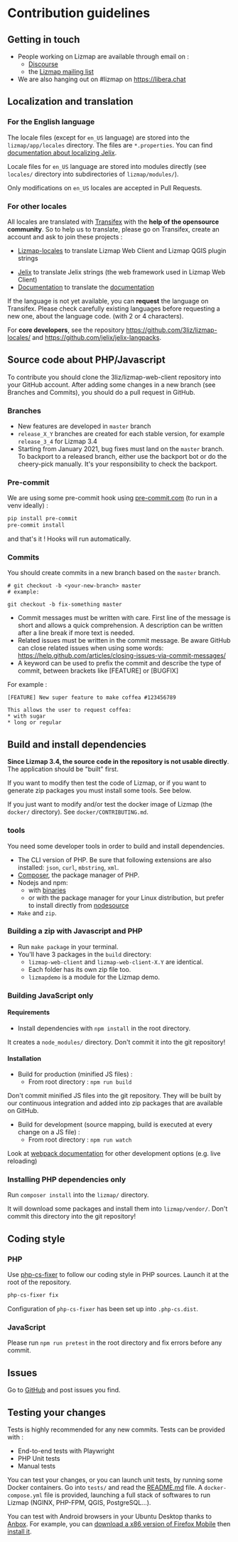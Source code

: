 # Contribution guidelines

## Getting in touch

* People working on Lizmap are available through email on :
  * [Discourse](https://discourse.osgeo.org/c/qgis/lizmap/48)
  * the [Lizmap mailing list](https://lists.osgeo.org/pipermail/lizmap/)
* We are also hanging out on #lizmap on https://libera.chat

## Localization and translation

### For the English language

The locale files (except for `en_US` language) are stored into the `lizmap/app/locales` directory.
The files are `*.properties`. You can find [documentation about localizing Jelix](https://docs.jelix.org/en/manual-1.6/locales).

Locale files for `en_US` language are stored into modules directly (see `locales/`
directory into subdirectories of `lizmap/modules/`).

Only modifications on `en_US` locales are accepted in Pull Requests.

### For other locales

All locales are translated with [Transifex](https://www.transifex.com/) with the **help of the opensource community**.
So to help us to translate, please go on Transifex, create an account and ask to join these projects :

* [Lizmap-locales](https://www.transifex.com/3liz-1/lizmap-locales/) to translate Lizmap Web Client and Lizmap QGIS plugin strings
- [Jelix](https://www.transifex.com/3liz-1/jelix/) to translate Jelix strings (the web framework used in Lizmap Web Client)
- [Documentation](https://www.transifex.com/3liz-1/lizmap-documentation/) to translate the [documentation](https://docs.lizmap.com)

If the language is not yet available, you can **request** the language on Transifex.
Please check carefully existing languages before requesting a new one, about the language code. (with 2 or 4 characters).

For **core developers**, see the repository https://github.com/3liz/lizmap-locales/
and https://github.com/jelix/jelix-langpacks.

## Source code about PHP/Javascript

To contribute you should clone the 3liz/lizmap-web-client repository into your
GitHub account. After adding some changes in a new branch (see Branches and Commits),
you should do a pull request in GitHub.

### Branches

* New features are developed in `master` branch
* `release_X_Y` branches are created for each stable version, for example `release_3_4` for Lizmap 3.4
* Starting from January 2021, bug fixes must land on the `master` branch. To backport to a released branch,
  either use the backport bot or do the cheery-pick manually. It's your responsibility to check the backport.

### Pre-commit

We are using some pre-commit hook using [pre-commit.com](https://pre-commit.com/) (to run in a venv ideally) :

```bash
pip install pre-commit
pre-commit install
```
and that's it ! Hooks will run automatically.

### Commits

You should create commits in a new branch based on the `master` branch.

```
# git checkout -b <your-new-branch> master
# example:

git checkout -b fix-something master
```

* Commit messages must be written with care. First line of the message is short and allows a quick comprehension.
  A description can be written after a line break if more text is needed.
* Related issues must be written in the commit message. Be aware GitHub can close related issues when using
  some words: https://help.github.com/articles/closing-issues-via-commit-messages/
* A keyword can be used to prefix the commit and describe the type of commit, between brackets like [FEATURE]
  or [BUGFIX]

For example :

```
[FEATURE] New super feature to make coffea #123456789

This allows the user to request coffea:
* with sugar
* long or regular
```

## Build and install dependencies

**Since Lizmap 3.4, the source code in the repository is not usable directly**.
The application should be "built" first.

If you want to modify then test the code of Lizmap, or if you want to generate
zip packages you must install some tools. See below.

If you just want to modify and/or test the docker image of Lizmap (the
`docker/` directory). See `docker/CONTRIBUTING.md`.

### tools

You need some developer tools in order to build and install dependencies.

* The CLI version of PHP. Be sure that following extensions are also installed:
  `json`, `curl`, `mbstring`, `xml`.
* [Composer](http://getcomposer.org), the package manager of PHP.
* Nodejs and npm:
  * with [binaries](https://nodejs.org/en/download/)
  * or with the package manager for your Linux distribution, but prefer to install
    directly from [nodesource](https://github.com/nodesource/distributions/blob/master/README.md#debinstall)
* `Make` and `zip`.

### Building a zip with Javascript and PHP

- Run `make package` in your terminal.
- You'll have 3 packages in the `build` directory:
  - `lizmap-web-client` and `lizmap-web-client-X.Y` are identical.
  - Each folder has its own zip file too.
  - `lizmapdemo` is a module for the Lizmap demo.

### Building JavaScript only

#### Requirements

* Install dependencies with `npm install` in the root directory.

It creates a `node_modules/` directory. Don't commit it into the git repository!

#### Installation

* Build for production (minified JS files) :
    * From root directory : `npm run build`

Don't commit minified JS files into the git repository. They will be built by our
continuous integration and added into zip packages that are available on GitHub.

* Build for development (source mapping, build is executed at every change on a JS file) :
    * From root directory : `npm run watch`

Look at [webpack documentation](https://webpack.js.org/guides/development/) for other development options (e.g. live reloading)

### Installing PHP dependencies only

Run `composer install` into the `lizmap/` directory.

It will download some packages and install them into `lizmap/vendor/`.
Don't commit this directory into the git repository!

## Coding style

### PHP

Use [php-cs-fixer](https://cs.symfony.com/) to follow our coding style in PHP sources.
Launch it at the root of the repository.

```bash
php-cs-fixer fix
```

Configuration of `php-cs-fixer` has been set up into `.php-cs.dist`.

### JavaScript

Please run `npm run pretest` in the root directory and fix errors before any commit.

## Issues

Go to [GitHub](https://github.com/3liz/lizmap-web-client/issues) and post issues you find.

## Testing your changes

Tests is highly recommended for any new commits. Tests can be provided with :

* End-to-end tests with Playwright
* PHP Unit tests
* Manual tests

You can test your changes, or you can launch unit tests, by running some
Docker containers. Go into `tests/` and read the [README.md](./tests/README.md) file.
A `docker-compose.yml` file is provided, launching a full stack of softwares to
run Lizmap (NGINX, PHP-FPM, QGIS, PostgreSQL...).

You can test with Android browsers in your Ubuntu Desktop thanks to [Anbox](https://docs.anbox.io/userguide/install.html#install-anbox).
For example, you can [download a x86 version of Firefox Mobile](https://ftp.mozilla.org/pub/mobile/) then
[install it](https://docs.anbox.io/userguide/install_apps.html#install-applications).
